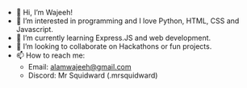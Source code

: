 - 👋 Hi, I’m Wajeeh!
- 👀 I’m interested in programming and I love Python, HTML, CSS and Javascript.
- 🌱 I’m currently learning Express.JS and web development.
- 💞️ I’m looking to collaborate on Hackathons or fun projects.
- 📫 How to reach me:
  - Email: alamwajeeh@gmail.com 
  - Discord: Mr Squidward (.mrsquidward)

<!---
Mr-W-Squidward/Mr-W-Squidward is a ✨ special ✨ repository because its `README.md` (this file) appears on your GitHub profile.
You can click the Preview link to take a look at your changes.
--->
